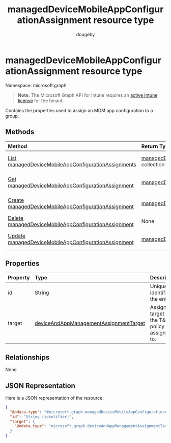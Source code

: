 ﻿---
title: "managedDeviceMobileAppConfigurationAssignment resource type"
description: "Contains the properties used to assign an MDM app configuration to a group."
author: "dougeby"
localization_priority: Normal
ms.prod: "intune"
doc_type: resourcePageType
---

# managedDeviceMobileAppConfigurationAssignment resource type

Namespace: microsoft.graph

> **Note:** The Microsoft Graph API for Intune requires an [active Intune license](https://go.microsoft.com/fwlink/?linkid=839381) for the tenant.

Contains the properties used to assign an MDM app configuration to a group.

## Methods

| Method                                                                                                                             | Return Type                                                                                                                           | Description                                                                                                                                                                  |
| :--------------------------------------------------------------------------------------------------------------------------------- | :------------------------------------------------------------------------------------------------------------------------------------ | :--------------------------------------------------------------------------------------------------------------------------------------------------------------------------- |
| [List managedDeviceMobileAppConfigurationAssignments](../api/intune-apps-manageddevicemobileappconfigurationassignment-list.md)    | [managedDeviceMobileAppConfigurationAssignment](../resources/intune-apps-manageddevicemobileappconfigurationassignment.md) collection | List properties and relationships of the [managedDeviceMobileAppConfigurationAssignment](../resources/intune-apps-manageddevicemobileappconfigurationassignment.md) objects. |
| [Get managedDeviceMobileAppConfigurationAssignment](../api/intune-apps-manageddevicemobileappconfigurationassignment-get.md)       | [managedDeviceMobileAppConfigurationAssignment](../resources/intune-apps-manageddevicemobileappconfigurationassignment.md)            | Read properties and relationships of the [managedDeviceMobileAppConfigurationAssignment](../resources/intune-apps-manageddevicemobileappconfigurationassignment.md) object.  |
| [Create managedDeviceMobileAppConfigurationAssignment](../api/intune-apps-manageddevicemobileappconfigurationassignment-create.md) | [managedDeviceMobileAppConfigurationAssignment](../resources/intune-apps-manageddevicemobileappconfigurationassignment.md)            | Create a new [managedDeviceMobileAppConfigurationAssignment](../resources/intune-apps-manageddevicemobileappconfigurationassignment.md) object.                              |
| [Delete managedDeviceMobileAppConfigurationAssignment](../api/intune-apps-manageddevicemobileappconfigurationassignment-delete.md) | None                                                                                                                                  | Deletes a [managedDeviceMobileAppConfigurationAssignment](../resources/intune-apps-manageddevicemobileappconfigurationassignment.md).                                        |
| [Update managedDeviceMobileAppConfigurationAssignment](../api/intune-apps-manageddevicemobileappconfigurationassignment-update.md) | [managedDeviceMobileAppConfigurationAssignment](../resources/intune-apps-manageddevicemobileappconfigurationassignment.md)            | Update the properties of a [managedDeviceMobileAppConfigurationAssignment](../resources/intune-apps-manageddevicemobileappconfigurationassignment.md) object.                |

## Properties

| Property | Type                                                                                                           | Description                                           |
| :------- | :------------------------------------------------------------------------------------------------------------- | :---------------------------------------------------- |
| id       | String                                                                                                         | Unique identifier of the entity.                      |
| target   | [deviceAndAppManagementAssignmentTarget](../resources/intune-shared-deviceandappmanagementassignmenttarget.md) | Assignment target that the T&C policy is assigned to. |

## Relationships

None

## JSON Representation

Here is a JSON representation of the resource.

<!-- {
  "blockType": "resource",
  "keyProperty": "id",
  "@odata.type": "microsoft.graph.managedDeviceMobileAppConfigurationAssignment"
}
-->

```json
{
  "@odata.type": "#microsoft.graph.managedDeviceMobileAppConfigurationAssignment",
  "id": "String (identifier)",
  "target": {
    "@odata.type": "microsoft.graph.deviceAndAppManagementAssignmentTarget"
  }
}
```
